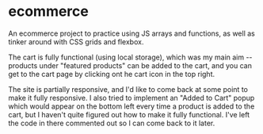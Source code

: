 # ecommerce
 An ecommerce project to practice using JS arrays and functions, as well as tinker around with CSS grids and flexbox.
 
The cart is fully functional (using local storage), which was my main aim -- products under "featured products" can be added to the cart, and you can get to the cart page by clicking ont he cart icon in the top right.
 
 The site is partially responsive, and I'd like to come back at some point to make it fully responsive. I also tried to implement an "Added to Cart" popup which would appear on the bottom left every time a product is added to the cart, but I haven't quite figured out how to make it fully functional. I've left the code in there commented out so I can come back to it later.
